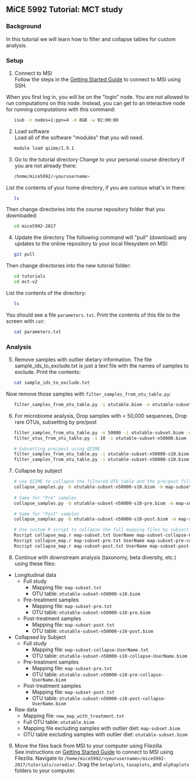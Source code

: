 ## MiCE 5992 Tutorial: MCT study

### Background
In this tutorial we will learn how to filter and collapse tables for custom analysis.

### Setup
1. Connect to MSI  
 Follow the steps in the [Getting Started Guide](../../README.md) to connect to MSI using SSH.

 When you first log in, you will be on the "login" node. You are not allowed to run computations on this node. Instead, you can get to an interactive node for running computations with this command:
 ```bash
    isub -n nodes=1:ppn=4 -m 8GB -w 02:00:00
 ```

2. Load software  
 Load all of the software "modules" that you will need.
 ```bash
    module load qiime/1.9.1
 ```

3. Go to the tutorial directory
 Change to your personal course directory if you are not already there:
 ```bash
    /home/mice5992/<yourusername>
 ```

 List the contents of your home directory, if you are curious what's in there:
 ```bash
    ls
 ```

 Then change directories into the course repository folder that you downloaded:
 ```bash
    cd mice5992-2017
 ```

4. Update the directory 
 The following command will "pull" (download) any updates to the online repository to your local filesystem on MSI:
 ```bash
    git pull
 ```

 Then change directories into the new tutorial folder:
 ```bash
    cd tutorials
    cd mct-v2
 ```

 List the contents of the directory:
 ```bash
    ls
 ```
 You should see a file `parameters.txt`. Print the contents of this file to the screen with `cat`:
 
 ```bash
    cat parameters.txt
 ```

### Analysis
5. Remove samples with outlier dietary information.
 The file sample_ids_to_exclude.txt is just a text file with the names of samples to exclude. Print the contents:

 ```bash
    cat sample_ids_to_exclude.txt
 ```
 
 Now remove those samples with `filter_samples_from_otu_table.py`:

 ```bash
    filter_samples_from_otu_table.py -i otutable.biom -o otutable-subset.biom --sample_id_fp sample_ids_to_exclude.txt --negate_sample_id_fp -m new_map_with_treatment.txt --output_mapping_fp map-subset.txt
 ```

6.  For microbiome analysis, Drop samples with < 50,000 sequences, Drop rare OTUs, subsetting by pre/post
 ```bash
    filter_samples_from_otu_table.py -n 50000 -i otutable-subset.biom -o otutable-subset-n50000.biom
    filter_otus_from_otu_table.py -s 10 -i otutable-subset-n50000.biom -o otutable-subset-n50000-s10.biom

    # Subsetting pre/post using QIIME
    filter_samples_from_otu_table.py -i otutable-subset-n50000-s10.biom -o otutable-subset-n50000-s10-pre.biom -m map-subset.txt --output_mapping_fp map-subset-pre.txt -s "Treatment:Pre"
    filter_samples_from_otu_table.py -i otutable-subset-n50000-s10.biom -o otutable-subset-n50000-s10-post.biom -m map-subset.txt --output_mapping_fp map-subset-post.txt -s "Treatment:Post"
 ```

7. Collapse by subject
 ```bash
    # use QIIME to collapse the filtered OTU table and the pre/post filtered otu tables
    collapse_samples.py -b otutable-subset-n50000-s10.biom -m map-subset.txt --output_mapping_fp map-subset-collapse-UserName.txt --output_biom_fp otutable-subset-n50000-s10-collapse-UserName.biom --collapse_mode sum --collapse_fields UserName 
    
    # Same for "Pre" samples
    collapse_samples.py -b otutable-subset-n50000-s10-pre.biom -m map-subset-pre.txt --output_mapping_fp map-subset-pre-collapse-UserName.txt --output_biom_fp otutable-subset-n50000-s10-pre-collapse-UserName.biom --collapse_mode sum --collapse_fields UserName

    # Same for "Post" samples
    collapse_samples.py -b otutable-subset-n50000-s10-post.biom -m map-subset-post.txt --output_mapping_fp map-subset-post-collapse-UserName.txt --output_biom_fp otutable-subset-n50000-s10-post-collapse-UserName.biom --collapse_mode sum --collapse_fields UserName

    # Use custom R script to collapse the full mapping files by subject. QIIME doesn't do this well so we use R.
    Rscript collapse_map.r map-subset.txt UserName map-subset-collapse-UserName.txt
    Rscript collapse_map.r map-subset-pre.txt UserName map-subset-pre-collapse-UserName.txt
    Rscript collapse_map.r map-subset-post.txt UserName map-subset-post-collapse-UserName.txt

 ```

8. Continue with downstream analysis (taxonomy, beta diversity, etc.) using these files:
 - Longitudinal data
   - Full study
     - Mapping file: `map-subset.txt`
     - OTU table: `otutable-subset-n50000-s10.biom`
   - Pre-treatment samples
     - Mapping file: `map-subset-pre.txt`
     - OTU table: `otutable-subset-n50000-s10-pre.biom`
   - Post-treatment samples
     - Mapping file: `map-subset-post.txt`
     - OTU table: `otutable-subset-n50000-s10-post.biom`
 - Collapsed by Subject
   - Full study
     - Mapping file: `map-subset-collapse-UserName.txt`
     - OTU table: `otutable-subset-n50000-s10-collapse-UserName.biom`
   - Pre-treatment samples
     - Mapping file: `map-subset-pre.txt`
     - OTU table: `otutable-subset-n50000-s10-pre-collapse-UserName.biom`
   - Post-treatment samples
     - Mapping file: `map-subset-post.txt`
     - OTU table: `otutable-subset-n50000-s10-post-collapse-UserName.biom`
 - Raw data
    - Mapping file: `new_map_with_treatment.txt`
    - Full OTU table: `otutable.biom`
    - Mapping file excluding samples with outlier diet: `map-subset.biom`
    - OTU table excluding samples with outlier diet: `otutable-subset.biom`

9. Move the files back from MSI to your computer using Filezilla  
 See instructions on [Getting Started Guide](../../README.md) to connect to MSI using Filezilla. Navigate to `/home/mice5992/<yourusername>/mice5992-2017/tutorials/corediv/`. Drag the `betaplots`, `taxaplots`, and `alphaplots` folders to your computer.
 
 
